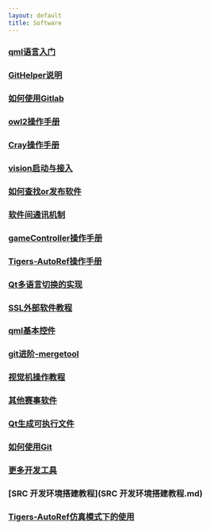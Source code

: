 ```yaml
---
layout: default 
title: Software
---
```

### [qml语言入门](qml语言入门.md)
### [GitHelper说明](GitHelper说明.md)
### [如何使用Gitlab](如何使用Gitlab.md)
### [owl2操作手册](owl2操作手册.md)
### [Cray操作手册](Cray操作手册.md)
### [vision启动与接入](vision启动与接入.md)
### [如何查找or发布软件](如何查找or发布软件.md)
### [软件间通讯机制](软件间通讯机制.md)
### [gameController操作手册](gameController操作手册.md)
### [Tigers-AutoRef操作手册](Tigers-AutoRef操作手册.md)
### [Qt多语言切换的实现](Qt多语言切换的实现.md)
### [SSL外部软件教程](SSL外部软件教程.md)
### [qml基本控件](qml基本控件.md)
### [git进阶-mergetool](git进阶-mergetool.md)
### [视觉机操作教程](视觉机操作教程.md)
### [其他赛事软件](其他赛事软件.md)
### [Qt生成可执行文件](Qt生成可执行文件.md)
### [如何使用Git](如何使用Git.md)
### [更多开发工具](更多开发工具.md)
### [SRC 开发环境搭建教程](SRC 开发环境搭建教程.md)
### [Tigers-AutoRef仿真模式下的使用](Tigers-AutoRef仿真模式下的使用.md)
